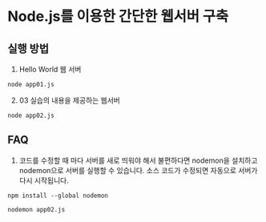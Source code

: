 # Node.js를 이용한 간단한 웹서버 구축

## 실행 방법

1. Hello World 웹 서버
  ```
  node app01.js
  ```

2. 03 실습의 내용을 제공하는 웹서버
  ```
  node app02.js
  ```

## FAQ
1. 코드를 수정할 때 마다 서버를 새로 띄워야 해서 불편하다면 nodemon을 설치하고 nodemon으로 서버를 실행할 수 있습니다. 소스 코드가 수정되면 자동으로 서버가 다시 시작됩니다.
  ```
  npm install --global nodemon

  nodemon app02.js
  ```
